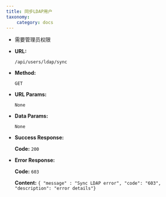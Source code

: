 ```yaml
---
title: 同步LDAP用户
taxonomy:
    category: docs
---
```


- 需要管理员权限

* **URL:**

    `/api/users/ldap/sync`

* **Method:**

    `GET`

* **URL Params:**

    `None`

* **Data Params:**

    `None`

* **Success Response:**

	**Code:** `200`

* **Error Response:**

	**Code:** `603`
  	
  	**Content:** `{ "message" : "Sync LDAP error", "code": "603", "description": "error details"}`
